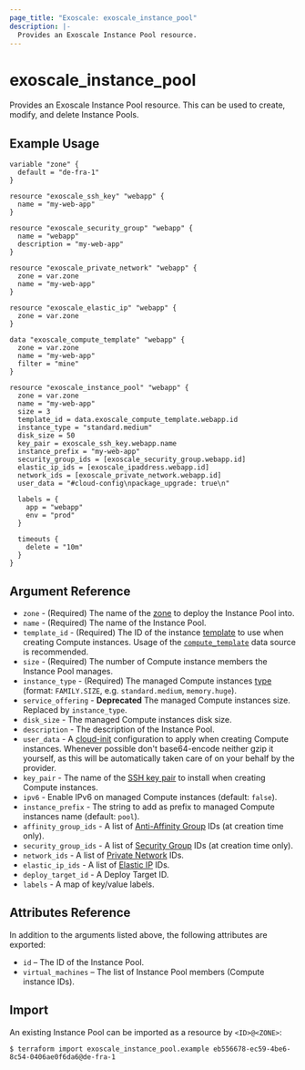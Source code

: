 ```yaml
---
page_title: "Exoscale: exoscale_instance_pool"
description: |-
  Provides an Exoscale Instance Pool resource.
---
```


# exoscale\_instance\_pool

Provides an Exoscale Instance Pool resource. This can be used to create, modify, and delete Instance Pools.


## Example Usage

```hcl
variable "zone" {
  default = "de-fra-1"
}

resource "exoscale_ssh_key" "webapp" {
  name = "my-web-app"
}

resource "exoscale_security_group" "webapp" {
  name = "webapp"
  description = "my-web-app"
}

resource "exoscale_private_network" "webapp" {
  zone = var.zone
  name = "my-web-app"
}

resource "exoscale_elastic_ip" "webapp" {
  zone = var.zone
}

data "exoscale_compute_template" "webapp" {
  zone = var.zone
  name = "my-web-app"
  filter = "mine"
}

resource "exoscale_instance_pool" "webapp" {
  zone = var.zone
  name = "my-web-app"
  size = 3
  template_id = data.exoscale_compute_template.webapp.id
  instance_type = "standard.medium"
  disk_size = 50
  key_pair = exoscale_ssh_key.webapp.name
  instance_prefix = "my-web-app"
  security_group_ids = [exoscale_security_group.webapp.id]
  elastic_ip_ids = [exoscale_ipaddress.webapp.id]
  network_ids = [exoscale_private_network.webapp.id]
  user_data = "#cloud-config\npackage_upgrade: true\n"

  labels = {
    app = "webapp"
    env = "prod"
  }

  timeouts {
    delete = "10m"
  }
}
```


## Argument Reference

* `zone` - (Required) The name of the [zone][zone] to deploy the Instance Pool into.
* `name` - (Required) The name of the Instance Pool.
* `template_id` - (Required) The ID of the instance [template][template] to use when creating Compute instances. Usage of the [`compute_template`][d-compute_template] data source is recommended.
* `size` - (Required) The number of Compute instance members the Instance Pool manages.
* `instance_type` - (Required) The managed Compute instances [type][type] (format: `FAMILY.SIZE`, e.g. `standard.medium`, `memory.huge`).
* `service_offering` - **Deprecated** The managed Compute instances size. Replaced by `instance_type`.
* `disk_size` - The managed Compute instances disk size.
* `description` - The description of the Instance Pool.
* `user_data` - A [cloud-init][cloudinit] configuration to apply when creating Compute instances. Whenever possible don't base64-encode neither gzip it yourself, as this will be automatically taken care of on your behalf by the provider.
* `key_pair` - The name of the [SSH key pair][sshkeypair] to install when creating Compute instances.
* `ipv6` - Enable IPv6 on managed Compute instances (default: `false`).
* `instance_prefix` - The string to add as prefix to managed Compute instances name (default: `pool`).
* `affinity_group_ids` - A list of [Anti-Affinity Group][r-affinity] IDs (at creation time only).
* `security_group_ids` - A list of [Security Group][r-security_group] IDs (at creation time only).
* `network_ids` - A list of [Private Network][privnet-doc] IDs.
* `elastic_ip_ids` - A list of [Elastic IP][eip-doc] IDs.
* `deploy_target_id` - A Deploy Target ID.
* `labels` - A map of key/value labels.


## Attributes Reference

In addition to the arguments listed above, the following attributes are exported:

* `id` – The ID of the Instance Pool.
* `virtual_machines` – The list of Instance Pool members (Compute instance IDs).


## Import

An existing Instance Pool can be imported as a resource by `<ID>@<ZONE>`:

```console
$ terraform import exoscale_instance_pool.example eb556678-ec59-4be6-8c54-0406ae0f6da6@de-fra-1
```


[cloudinit]: http://cloudinit.readthedocs.io/en/latest/
[d-compute_template]: ../data-sources/compute_template
[eip-doc]: https://community.exoscale.com/documentation/compute/eip/
[privnet-doc]: https://community.exoscale.com/documentation/compute/private-networks/
[r-affinity]: ../resources/affinity
[r-security_group]: ../resources/security_group
[sshkeypair]: https://community.exoscale.com/documentation/compute/ssh-keypairs/
[template]: https://www.exoscale.com/templates/
[type]: https://www.exoscale.com/pricing/#/compute/
[zone]: https://www.exoscale.com/datacenters/
